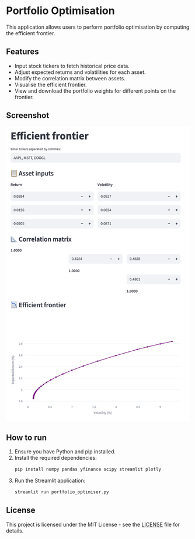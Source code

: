 # Portfolio Optimisation

This application allows users to perform portfolio optimisation by computing the efficient frontier.

## Features

- Input stock tickers to fetch historical price data.
- Adjust expected returns and volatilities for each asset.
- Modify the correlation matrix between assets.
- Visualise the efficient frontier.
- View and download the portfolio weights for different points on the frontier.

## Screenshot

![](./Screenshot.png)

## How to run

1. Ensure you have Python and pip installed.
2. Install the required dependencies:
   ```bash
   pip install numpy pandas yfinance scipy streamlit plotly
   ```
3. Run the Streamlit application:
   ```bash
   streamlit run portfolio_optimiser.py
   ```

## License

This project is licensed under the MIT License - see the [LICENSE](LICENSE) file for details.
